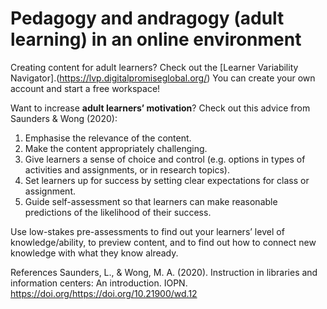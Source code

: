 # Pedagogy and andragogy (adult learning) in an online environment  
 
Creating content for adult learners? Check out the [Learner Variability Navigator].(https://lvp.digitalpromiseglobal.org/) You can create your own account and start a free workspace! 
 
Want to increase **adult learners’ motivation**? Check out this advice from Saunders & Wong (2020): 
 
1.	Emphasise the relevance of the content.  
2.	Make the content appropriately challenging.  
3.	Give learners a sense of choice and control (e.g. options in types of activities and assignments, or in research topics).  
4.	Set learners up for success by setting clear expectations for class or assignment.  
5.	Guide self-assessment so that learners can make reasonable predictions of the likelihood of their success.  
 
Use low-stakes pre-assessments to find out your learners’ level of knowledge/ability, to preview content, and to find out how to connect new knowledge with what they know already. 
 
 
References 
Saunders, L., & Wong, M. A. (2020). Instruction in libraries and information centers: An introduction. IOPN. https://doi.org/https://doi.org/10.21900/wd.12  
